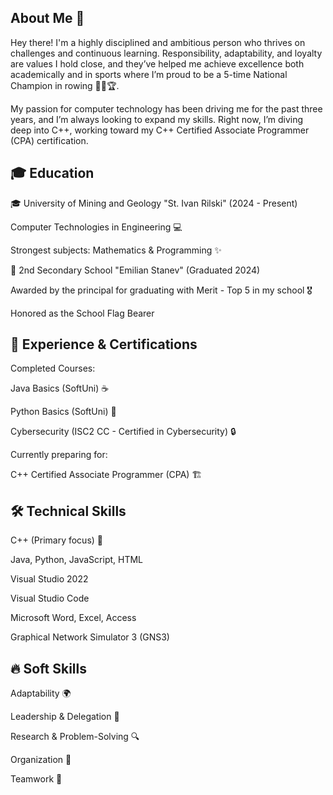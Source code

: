 <!--
**ivokovachki/ivokovachki** is a ✨ _special_ ✨ repository because its `README.md` (this file) appears on your GitHub profile.

Here are some ideas to get you started:

- 🔭 I’m currently working on ...
- 🌱 I’m currently learning ...
- 👯 I’m looking to collaborate on ...
- 🤔 I’m looking for help with ...
- 💬 Ask me about ...
- 📫 How to reach me: ...
- 😄 Pronouns: ...
- ⚡ Fun fact: ...
-->
## About Me 👋
Hey there! I'm a highly disciplined and ambitious person who thrives on challenges and continuous learning. Responsibility, adaptability, and loyalty are values I hold close, and they’ve helped me achieve excellence both academically and in sports where I’m proud to be a 5-time National Champion in rowing 🚣‍♂️🏆.

My passion for computer technology has been driving me for the past three years, and I’m always looking to expand my skills. Right now, I’m diving deep into C++, working toward my C++ Certified Associate Programmer (CPA) certification.

## 🎓 Education
🎓 University of Mining and Geology "St. Ivan Rilski" (2024 - Present)

Computer Technologies in Engineering 💻

Strongest subjects: Mathematics & Programming ✨

🏫 2nd Secondary School "Emilian Stanev" (Graduated 2024)

Awarded by the principal for graduating with Merit - Top 5 in my school 🎖️

Honored as the School Flag Bearer 

## 🏅 Experience & Certifications
Completed Courses:

Java Basics (SoftUni) ☕

Python Basics (SoftUni) 🐍

Cybersecurity (ISC2 CC - Certified in Cybersecurity) 🔒

Currently preparing for:

C++ Certified Associate Programmer (CPA) 🏗️

## 🛠️ Technical Skills
C++ (Primary focus) 🚀

Java, Python, JavaScript, HTML

Visual Studio 2022

Visual Studio Code

Microsoft Word, Excel, Access

Graphical Network Simulator 3 (GNS3)

## 🔥 Soft Skills
Adaptability 🌍

Leadership & Delegation 🎯

Research & Problem-Solving 🔍

Organization 📂

Teamwork 🤝
